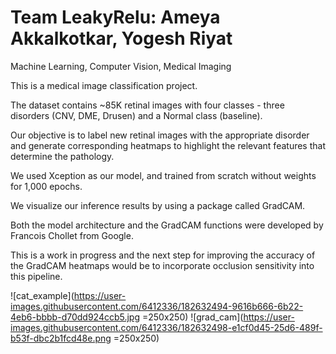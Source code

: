 # Team LeakyRelu: Ameya Akkalkotkar, Yogesh Riyat
Machine Learning, Computer Vision, Medical Imaging

This is a medical image classification project. 

The dataset contains ~85K retinal images with four classes - three disorders (CNV, DME, Drusen) and a Normal class (baseline).

Our objective is to label new retinal images with the appropriate disorder and generate corresponding heatmaps to highlight the relevant features that determine the pathology.

We used Xception as our model, and trained from scratch without weights for 1,000 epochs. 

We visualize our inference results by using a package called GradCAM. 

Both the model architecture and the GradCAM functions were developed by Francois Chollet from Google.

This is a work in progress and the next step for improving the accuracy of the GradCAM heatmaps would be to incorporate occlusion sensitivity into this pipeline.

![cat_example](https://user-images.githubusercontent.com/6412336/182632494-9616b666-6b22-4eb6-bbbb-d70dd924ccb5.jpg =250x250) ![grad_cam](https://user-images.githubusercontent.com/6412336/182632498-e1cf0d45-25d6-489f-b53f-dbc2b1fcd48e.png =250x250)
